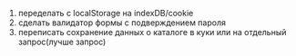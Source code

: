 1. переделать с localStorage на indexDB/cookie
2. сделать валидатор формы с подверждением пароля
3. переписать сохранение данных о каталоге в куки или на отдельный запрос(лучше запрос)
